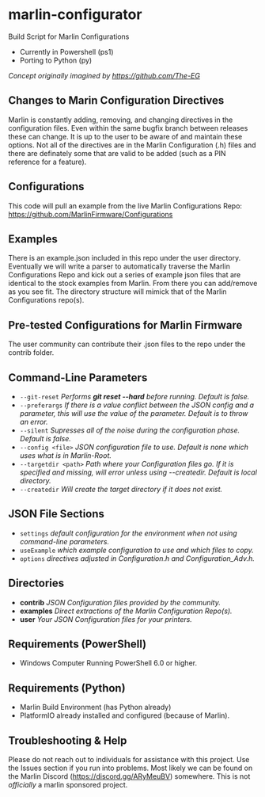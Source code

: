 # marlin-configurator
Build Script for Marlin Configurations
- Currently in Powershell (ps1)
- Porting to Python (py)

_Concept originally imagined by https://github.com/The-EG_

## Changes to Marin Configuration Directives
Marlin is constantly adding, removing, and changing directives in the configuration files. Even within the same bugfix branch between releases these can change. It is up to the user to be aware of and maintain these options. Not all of the directives are in the Marlin Configuration (.h) files and there are definately some that are valid to be added (such as a PIN reference for a feature). 

## Configurations
This code will pull an example from the live Marlin Configurations Repo:
https://github.com/MarlinFirmware/Configurations

## Examples
There is an example.json included in this repo under the user directory. Eventually we will write a parser to automatically traverse the Marlin Configurations Repo and kick out a series of example json files that are identical to the stock examples from Marlin. From there you can add/remove as you see fit. The directory structure will mimick that of the Marlin Configurations repo(s).

## Pre-tested Configurations for Marlin Firmware
The user community can contribute their .json files to the repo under the contrib folder. 

## Command-Line Parameters
- `--git-reset` _Performs **git reset --hard** before running. Default is false._
- `--preferargs` _If there is a value conflict between the JSON config and a parameter, this will use the value of the parameter. Default is to throw an error._
- `--silent` _Supresses all of the noise during the configuration phase. Default is false._
- `--config <file>` _JSON configuration file to use. Default is none which uses what is in Marlin-Root._
- `--targetdir <path>` _Path where your Configuration files go. If it is specified and missing, will error unless using --createdir. Default is local directory._
- `--createdir` _Will create the target directory if it does not exist._

## JSON File Sections
- `settings` _default configuration for the environment when not using command-line parameters._
- `useExample` _which example configuration to use and which files to copy._
- `options` _directives adjusted in Configuration.h and Configuration_Adv.h._

## Directories
- **contrib** _JSON Configuration files provided by the community._
- **examples** _Direct extractions of the Marlin Configuration Repo(s)._
- **user** _Your JSON Configuration files for your printers._

## Requirements (PowerShell)
- Windows Computer Running PowerShell 6.0 or higher.

## Requirements (Python)
- Marlin Build Environment (has Python already)
- PlatformIO already installed and configured (because of Marlin). 

## Troubleshooting & Help
Please do not reach out to individuals for assistance with this project. Use the Issues section if you run into problems. Most likely we can be found on the Marlin Discord (https://discord.gg/ARyMeuBV) somewhere. This is not _officially_ a marlin sponsored project.
